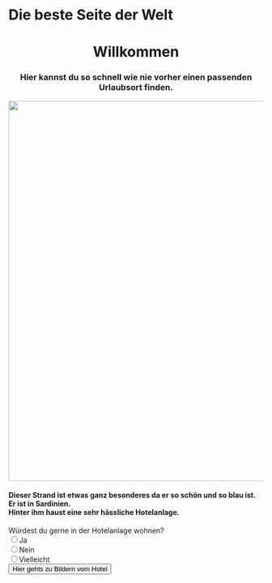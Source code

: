 <head>
  <h1>Die beste Seite der Welt</h1>
</head>
<body>
	<div>
		<h1 align="center">Willkommen</h1>
	</div>
	<div>
		<h3 align="center">Hier kannst du so schnell wie nie vorher einen passenden Urlaubsort finden.</h3>
	</div>
          <div>
           <img src="bild1.jpg" width="550" height="750">
          </div> 
         <div>
           <h4>
             Dieser Strand ist etwas ganz besonderes da er so schön und so blau ist.<br>
             Er ist in Sardinien.<br>
             Hinter ihm haust eine sehr hässliche Hotelanlage.
           </h4>
           <p> Würdest du gerne in der Hotelanlage wohnen?<br>
           <input type="radio" name="r1"  onclick="alert('Du Umweltverschmutzer!')" value="Ja">Ja<br>
           <input type="radio" name="r1"  onclick="alert('Gute Entscheidung...')" value="Nein">Nein<br>
           <input type="radio" name="r1"  onclick="alert('Ja oder Nein?')" value="Vielleicht">Vielleicht<br>
           <button onclick="alert('Äähhh... Nö :^)')">Hier gehts zu Bildern vom Hotel</button>
         </div>  
</body>  
